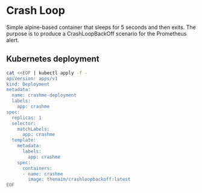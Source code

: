 # Crash Loop
Simple alpine-based container that sleeps for 5 seconds and then exits. The purpose is to produce a CrashLoopBackOff scenario for the Prometheus alert.


## Kubernetes deployment

```bash
cat <<EOF | kubectl apply -f -
apiVersion: apps/v1
kind: Deployment
metadata:
  name: crashme-deployment
  labels:
    app: crashme
spec:
  replicas: 1
  selector:
    matchLabels:
      app: crashme
  template:
    metadata:
      labels:
        app: crashme
    spec:
      containers:
      - name: crashme
        image: thenaim/crashloopbackoff:latest
EOF
```
